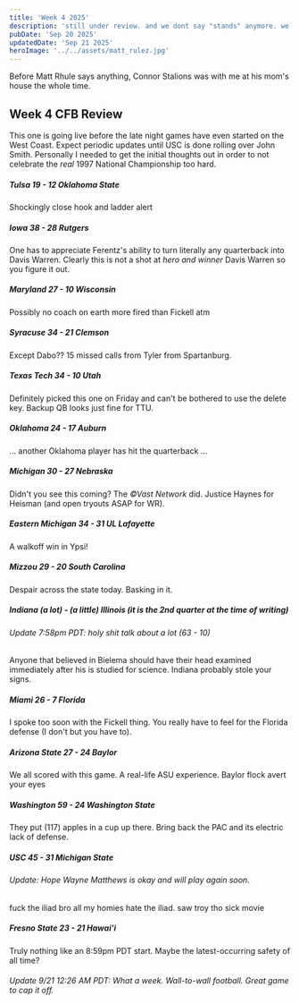 ```yaml
---
title: 'Week 4 2025'
description: 'still under review. and we dont say "stands" anymore. we used to be a proper country.'
pubDate: 'Sep 20 2025'
updatedDate: 'Sep 21 2025'
heroImage: '../../assets/matt_rulez.jpg'
---
```


Before Matt Rhule says anything, Connor Stalions was with me at his mom's house the whole time.

## Week 4 CFB Review

This one is going live before the late night games have even started on the West Coast. Expect periodic updates until USC is done rolling over John Smith. Personally I needed to get the initial thoughts out in order to not celebrate the *real* 1997 National Championship too hard.

##### Tulsa 19 - 12 Oklahoma State

Shockingly close hook and ladder alert

##### Iowa 38 - 28 Rutgers

One has to appreciate Ferentz's ability to turn literally any quarterback into Davis Warren. Clearly this is not a shot at *hero and winner* Davis Warren so you figure it out.

##### Maryland 27 - 10 Wisconsin

Possibly no coach on earth more fired than Fickell atm

##### Syracuse 34 - 21 Clemson

Except Dabo?? 15 missed calls from Tyler from Spartanburg.

##### Texas Tech 34 - 10 Utah

Definitely picked this one on Friday and can't be bothered to use the delete key. Backup QB looks just fine for TTU.

##### Oklahoma 24 - 17 Auburn

... another Oklahoma player has hit the quarterback ... 

##### Michigan 30 -  27 Nebraska

Didn't you see this coming? The *&copy;Vast Network* did. Justice Haynes for Heisman (and open tryouts ASAP for WR). 

##### Eastern Michigan 34 - 31 UL Lafayette

A walkoff win in Ypsi!

##### Mizzou 29 - 20 South Carolina

Despair across the state today. Basking in it.

##### Indiana (a lot) - (a little) Illinois (it is the 2nd quarter at the time of writing)

###### Update 7:58pm PDT: holy shit talk about a lot (63 - 10)

Anyone that believed in Bielema should have their head examined immediately after his is studied for science. Indiana probably stole your signs.

##### Miami 26 - 7 Florida

I spoke too soon with the Fickell thing. You really have to feel for the Florida defense (I don't but you have to).

##### Arizona State 27 - 24 Baylor

We all scored with this game. A real-life ASU experience. Baylor flock avert your eyes

##### Washington 59 - 24 Washington State

They put (117) apples in a cup up there. Bring back the PAC and its electric lack of defense.

##### USC 45 - 31 Michigan State

###### Update: Hope Wayne Matthews is okay and will play again soon.

fuck the iliad bro all my homies hate the iliad. saw troy tho sick movie

##### Fresno State 23 - 21 Hawai'i

Truly nothing like an 8:59pm PDT start. Maybe the latest-occurring safety of all time?


###### Update 9/21 12:26 AM PDT: What a week. Wall-to-wall football. Great game to cap it off.